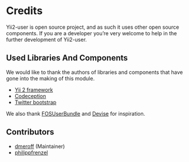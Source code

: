 # Credits

Yii2-user is open source project, and as such it uses other open source components. If you are a developer you’re very
welcome to help in the further development of Yii2-user.

## Used Libraries And Components

We would like to thank the authors of libraries and components that have gone into the making of this module.

- [Yii 2 framework](http://yiiframework.com)
- [Codeception](http://codeception.com)
- [Twitter bootstrap](http://getbootstrap.com)

We also thank [FOSUserBundle](https://github.com/friendsofsymfony/fosuserbundle) and
[Devise](https://github.com/plataformatec/devise) for inspiration.

## Contributors

- [dmeroff](http://github.com/dmeroff) (Maintainer)
- [philippfrenzel](http://github.com/philippfrenzel)
